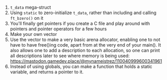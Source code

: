 1. `t_data` mega-struct
2. Using `static` to zero-initialize `t_data`, rather than including and calling `ft_bzero()` on it
3. You'll finally get pointers if you create a C file and play around with pointers and pointer operators for a few hours
4. Make your own vector
5. Use the vector to make a very basic arena allocator, enabling one to not have to have free()ing code, apart from at the very end of your main(). It also allows one to add a description to each allocation, so one can print all descriptions later to see where memory is being used: https://mastodon.gamedev.place/@mynameistrez/110040999600341961
6. Instead of using globals, you can make a function that holds a static variable, and returns a pointer to it.
